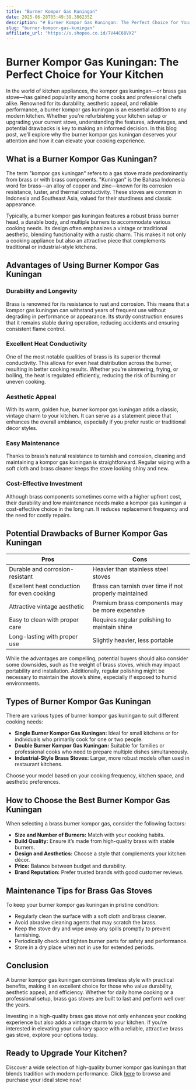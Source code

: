 ```yaml
---
title: "Burner Kompor Gas Kuningan"
date: 2025-06-28T05:49:39.386235Z
description: "# Burner Kompor Gas Kuningan: The Perfect Choice for Your Kitchen..."
slug: "burner-kompor-gas-kuningan"
affiliate_url: "https://s.shopee.co.id/7V44C68VX2"
---
```

# Burner Kompor Gas Kuningan: The Perfect Choice for Your Kitchen

In the world of kitchen appliances, the kompor gas kuningan—or brass gas stove—has gained popularity among home cooks and professional chefs alike. Renowned for its durability, aesthetic appeal, and reliable performance, a burner kompor gas kuningan is an essential addition to any modern kitchen. Whether you're refurbishing your kitchen setup or upgrading your current stove, understanding the features, advantages, and potential drawbacks is key to making an informed decision. In this blog post, we’ll explore why the burner kompor gas kuningan deserves your attention and how it can elevate your cooking experience.

## What is a Burner Kompor Gas Kuningan?

The term "kompor gas kuningan" refers to a gas stove made predominantly from brass or with brass components. "Kuningan" is the Bahasa Indonesia word for brass—an alloy of copper and zinc—known for its corrosion resistance, luster, and thermal conductivity. These stoves are common in Indonesia and Southeast Asia, valued for their sturdiness and classic appearance.

Typically, a burner kompor gas kuningan features a robust brass burner head, a durable body, and multiple burners to accommodate various cooking needs. Its design often emphasizes a vintage or traditional aesthetic, blending functionality with a rustic charm. This makes it not only a cooking appliance but also an attractive piece that complements traditional or industrial-style kitchens.

## Advantages of Using Burner Kompor Gas Kuningan

### Durability and Longevity

Brass is renowned for its resistance to rust and corrosion. This means that a kompor gas kuningan can withstand years of frequent use without degrading in performance or appearance. Its sturdy construction ensures that it remains stable during operation, reducing accidents and ensuring consistent flame control.

### Excellent Heat Conductivity

One of the most notable qualities of brass is its superior thermal conductivity. This allows for even heat distribution across the burner, resulting in better cooking results. Whether you’re simmering, frying, or boiling, the heat is regulated efficiently, reducing the risk of burning or uneven cooking.

### Aesthetic Appeal

With its warm, golden hue, burner kompor gas kuningan adds a classic, vintage charm to your kitchen. It can serve as a statement piece that enhances the overall ambiance, especially if you prefer rustic or traditional décor styles.

### Easy Maintenance

Thanks to brass’s natural resistance to tarnish and corrosion, cleaning and maintaining a kompor gas kuningan is straightforward. Regular wiping with a soft cloth and brass cleaner keeps the stove looking shiny and new.

### Cost-Effective Investment

Although brass components sometimes come with a higher upfront cost, their durability and low maintenance needs make a kompor gas kuningan a cost-effective choice in the long run. It reduces replacement frequency and the need for costly repairs.

## Potential Drawbacks of Burner Kompor Gas Kuningan

| Pros | Cons |
| --- | --- |
| Durable and corrosion-resistant | Heavier than stainless steel stoves |
| Excellent heat conduction for even cooking | Brass can tarnish over time if not properly maintained |
| Attractive vintage aesthetic | Premium brass components may be more expensive |
| Easy to clean with proper care | Requires regular polishing to maintain shine |
| Long-lasting with proper use | Slightly heavier, less portable |

While the advantages are compelling, potential buyers should also consider some downsides, such as the weight of brass stoves, which may impact portability and installation. Additionally, regular polishing might be necessary to maintain the stove’s shine, especially if exposed to humid environments.

## Types of Burner Kompor Gas Kuningan

There are various types of burner kompor gas kuningan to suit different cooking needs:

- **Single Burner Kompor Gas Kuningan:** Ideal for small kitchens or for individuals who primarily cook for one or two people.
- **Double Burner Kompor Gas Kuningan:** Suitable for families or professional cooks who need to prepare multiple dishes simultaneously.
- **Industrial-Style Brass Stoves:** Larger, more robust models often used in restaurant kitchens.

Choose your model based on your cooking frequency, kitchen space, and aesthetic preferences.

## How to Choose the Best Burner Kompor Gas Kuningan

When selecting a brass burner kompor gas, consider the following factors:

- **Size and Number of Burners:** Match with your cooking habits.
- **Build Quality:** Ensure it’s made from high-quality brass with stable burners.
- **Design and Aesthetics:** Choose a style that complements your kitchen décor.
- **Price:** Balance between budget and durability.
- **Brand Reputation:** Prefer trusted brands with good customer reviews.

## Maintenance Tips for Brass Gas Stoves

To keep your burner kompor gas kuningan in pristine condition:

- Regularly clean the surface with a soft cloth and brass cleaner.
- Avoid abrasive cleaning agents that may scratch the brass.
- Keep the stove dry and wipe away any spills promptly to prevent tarnishing.
- Periodically check and tighten burner parts for safety and performance.
- Store in a dry place when not in use for extended periods.

## Conclusion

A burner kompor gas kuningan combines timeless style with practical benefits, making it an excellent choice for those who value durability, aesthetic appeal, and efficiency. Whether for daily home cooking or a professional setup, brass gas stoves are built to last and perform well over the years.

Investing in a high-quality brass gas stove not only enhances your cooking experience but also adds a vintage charm to your kitchen. If you’re interested in elevating your culinary space with a reliable, attractive brass gas stove, explore your options today.

## Ready to Upgrade Your Kitchen?

Discover a wide selection of high-quality burner kompor gas kuningan that blends tradition with modern performance. Click [here](https://s.shopee.co.id/7V44C68VX2) to browse and purchase your ideal stove now!